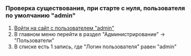 ### Проверка существования, при старте с нуля, пользователя по умолчанию "admin"

1. [Войти на сайт с пользователем "admin"](../../../../0.%20Шаги/1.%20Войти%20на%20сайт%20с%20пользователем%20username.md)
1. В главном меню перейти в раздел "Администрирование" -> "Пользователи"
1. В списке есть 1 запись, где "Логин пользователя" равен "admin"
